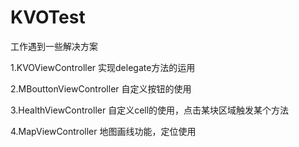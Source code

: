 # KVOTest
工作遇到一些解决方案

1.KVOViewController  实现delegate方法的运用

2.MBouttonViewController  自定义按钮的使用

3.HealthViewController  自定义cell的使用，点击某块区域触发某个方法

4.MapViewController     地图画线功能，定位使用

